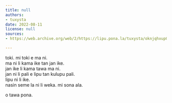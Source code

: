 ```yaml
---
title: null
authors:
- tuxysta
date: 2022-08-11
license: null
sources:
- https://web.archive.org/web/2/https://lipu.pona.la/tuxysta/oknjqhxup0

---
```


toki. mi toki e ma ni.  
ma ni li kama ike tan jan ike.  
jan ike li kama tawa ma ni.  
jan ni li pali e lipu tan kulupu pali.  
lipu ni li ike.  
nasin seme la ni li weka. mi sona ala.

o tawa pona. 
